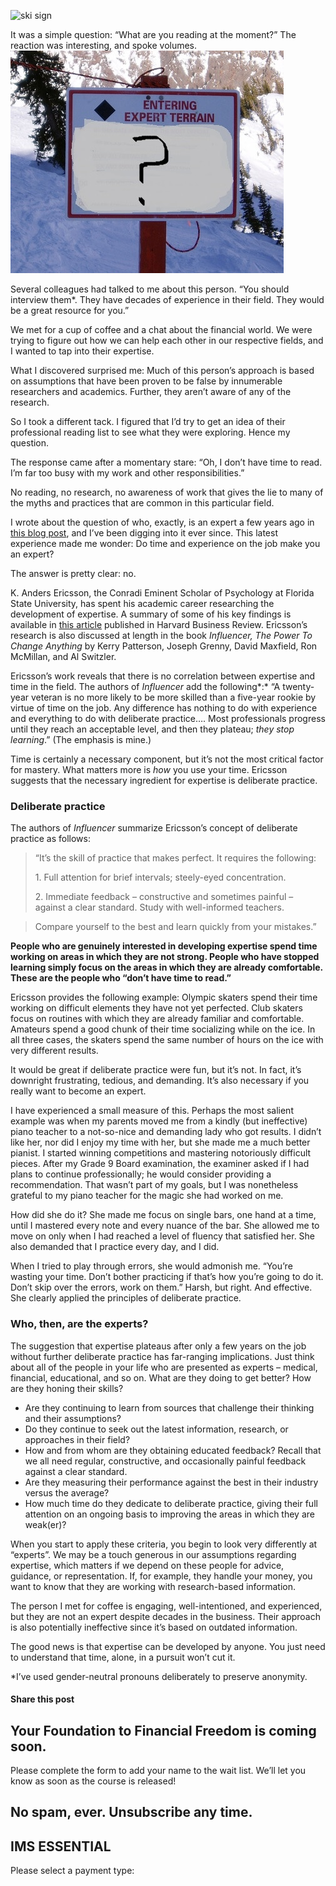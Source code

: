 ![ski sign](https://yourfinanciallaunchpad.com/wp-content/uploads/elementor/thumbs/ski-sign-1525674-640x480-qdc6cpthe1jg09nepcheyd0ymqwyqy89x64timb4aw.jpg "ski-sign-1525674-640×480")

It was a simple question: “What are you reading at the moment?” The reaction was interesting, and spoke volumes.![](attachments/ski-sign-1525674-640x480.jpg)

Several colleagues had talked to me about this person. “You should interview them\*. They have decades of experience in their field. They would be a great resource for you.”

We met for a cup of coffee and a chat about the financial world. We were trying to figure out how we can help each other in our respective fields, and I wanted to tap into their expertise.

What I discovered surprised me: Much of this person’s approach is based on assumptions that have been proven to be false by innumerable researchers and academics. Further, they aren’t aware of any of the research.

So I took a different tack. I figured that I’d try to get an idea of their professional reading list to see what they were exploring. Hence my question.

The response came after a momentary stare: “Oh, I don’t have time to read. I’m far too busy with my work and other responsibilities.”

No reading, no research, no awareness of work that gives the lie to many of the myths and practices that are common in this particular field.

I wrote about the question of who, exactly, is an expert a few years ago in [this blog post](https://yflmainprod.wpengine.com/2015/03/from-whom-should-you-take-advice/), and I’ve been digging into it ever since. This latest experience made me wonder: Do time and experience on the job make you an expert?

The answer is pretty clear: no.

K. Anders Ericsson, the Conradi Eminent Scholar of Psychology at Florida State University, has spent his academic career researching the development of expertise. A summary of some of his key findings is available in [this article](https://hbr.org/2007/07/the-making-of-an-expert) published in Harvard Business Review. Ericsson’s research is also discussed at length in the book *Influencer, The Power To Change Anything* by Kerry Patterson, Joseph Grenny, David Maxfield, Ron McMillan, and Al Switzler.

Ericsson’s work reveals that there is no correlation between expertise and time in the field. The authors of *Influencer* add the following*:* “A twenty-year veteran is no more likely to be more skilled than a five-year rookie by virtue of time on the job. Any difference has nothing to do with experience and everything to do with deliberate practice…. Most professionals progress until they reach an acceptable level, and then they plateau; *they stop learning*.” (The emphasis is mine.)

Time is certainly a necessary component, but it’s not the most critical factor for mastery. What matters more is *how* you use your time. Ericsson suggests that the necessary ingredient for expertise is deliberate practice.

### Deliberate practice

The authors of *Influencer* summarize Ericsson’s concept of deliberate practice as follows:

> “It’s the skill of practice that makes perfect. It requires the following:
> 
> 1\. Full attention for brief intervals; steely-eyed concentration.
> 
> 2\. Immediate feedback – constructive and sometimes painful – against a clear standard. Study with well-informed teachers.

> Compare yourself to the best and learn quickly from your mistakes.”

**People who are genuinely interested in developing expertise spend time working on areas in which they are not strong. People who have stopped learning simply focus on the areas in which they are already comfortable. These are the people who “don’t have time to read.”**

Ericsson provides the following example: Olympic skaters spend their time working on difficult elements they have not yet perfected. Club skaters focus on routines with which they are already familiar and comfortable. Amateurs spend a good chunk of their time socializing while on the ice. In all three cases, the skaters spend the same number of hours on the ice with very different results.

It would be great if deliberate practice were fun, but it’s not. In fact, it’s downright frustrating, tedious, and demanding. It’s also necessary if you really want to become an expert.

I have experienced a small measure of this. Perhaps the most salient example was when my parents moved me from a kindly (but ineffective) piano teacher to a not-so-nice and demanding lady who got results. I didn’t like her, nor did I enjoy my time with her, but she made me a much better pianist. I started winning competitions and mastering notoriously difficult pieces. After my Grade 9 Board examination, the examiner asked if I had plans to continue professionally; he would consider providing a recommendation. That wasn’t part of my goals, but I was nonetheless grateful to my piano teacher for the magic she had worked on me.

How did she do it? She made me focus on single bars, one hand at a time, until I mastered every note and every nuance of the bar. She allowed me to move on only when I had reached a level of fluency that satisfied her. She also demanded that I practice every day, and I did.

When I tried to play through errors, she would admonish me. “You’re wasting your time. Don’t bother practicing if that’s how you’re going to do it. Don’t skip over the errors, work on them.” Harsh, but right. And effective. She clearly applied the principles of deliberate practice.

### Who, then, are the experts?

The suggestion that expertise plateaus after only a few years on the job without further deliberate practice has far-ranging implications. Just think about all of the people in your life who are presented as experts – medical, financial, educational, and so on. What are they doing to get better? How are they honing their skills?

- Are they continuing to learn from sources that challenge their thinking and their assumptions?
- Do they continue to seek out the latest information, research, or approaches in their field?
- How and from whom are they obtaining educated feedback? Recall that we all need regular, constructive, and occasionally painful feedback against a clear standard.
- Are they measuring their performance against the best in their industry versus the average?
- How much time do they dedicate to deliberate practice, giving their full attention on an ongoing basis to improving the areas in which they are weak(er)?

When you start to apply these criteria, you begin to look very differently at “experts”. We may be a touch generous in our assumptions regarding expertise, which matters if we depend on these people for advice, guidance, or representation. If, for example, they handle your money, you want to know that they are working with research-based information.

The person I met for coffee is engaging, well-intentioned, and experienced, but they are not an expert despite decades in the business. Their approach is also potentially ineffective since it’s based on outdated information.

The good news is that expertise can be developed by anyone. You just need to understand that time, alone, in a pursuit won’t cut it.

\*I’ve used gender-neutral pronouns deliberately to preserve anonymity.

#### Share this post

## Your Foundation to Financial Freedom is coming soon.

Please complete the form to add your name to the wait list. We’ll let you know as soon as the course is released!

## No spam, ever. Unsubscribe any time.

## IMS ESSENTIAL

Please select a payment type: